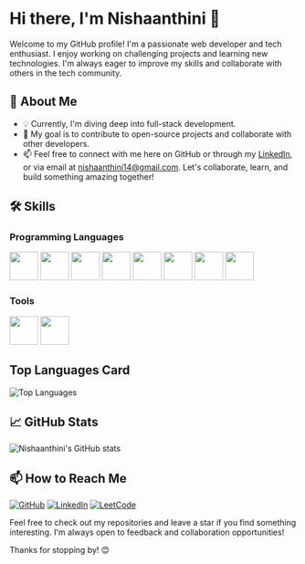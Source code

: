 # Hi there, I'm Nishaanthini 👋

Welcome to my GitHub profile! I'm a passionate web developer and tech enthusiast. I enjoy working on challenging projects and learning new technologies. I'm always eager to improve my skills and collaborate with others in the tech community.
## 🚀 About Me

- 💡 Currently, I'm diving deep into full-stack development.
- 🎯 My goal is to contribute to open-source projects and collaborate with other developers.
- 📫 Feel free to connect with me here on GitHub or through my [LinkedIn](https://www.linkedin.com/in/nishaanthini-m-895201280/), or via email at [nishaanthini14@gmail.com](mailto:nishaanthini14@gmail.com). Let's collaborate, learn, and build something amazing together!


## 🛠 Skills

### Programming Languages
<img height="50" width="50" src="https://img.icons8.com/color/48/000000/java-coffee-cup-logo.png" />  <img height="50" width="50" src="https://img.icons8.com/color/48/000000/html-5.png" />  <img height="50" width="50" src="https://img.icons8.com/color/48/000000/css3.png" />  <img height="50" width="50" src="https://img.icons8.com/color/48/000000/bootstrap.png" />  <img height="50" width="50" src="https://img.icons8.com/color/48/000000/javascript.png"/>  <img height="50" width="50" src="https://img.icons8.com/color/48/000000/react-native.png"/>  <img height="50" width="50" src="https://img.icons8.com/color/48/000000/mysql-logo.png"/>  <img height="50" width="50" src="https://img.icons8.com/color/48/000000/mongodb.png"/>

### Tools
<img height="50" width="50" src="https://img.icons8.com/color/48/000000/visual-studio-code-2019.png"/>  <img height="50" width="50" src="https://img.icons8.com/color/50/000000/git.png"/>

## Top Languages Card
![Top Languages](https://github-readme-stats.vercel.app/api/top-langs/?username=Nishaanthini&layout=compact&theme=radical)


## 📈 GitHub Stats

![Nishaanthini's GitHub stats](https://github-readme-stats.vercel.app/api?username=Nishaanthini&show_icons=true&theme=radical)

## 📫 How to Reach Me

[![GitHub](https://img.shields.io/badge/GitHub-100000?style=for-the-badge&logo=github&logoColor=white)](https://github.com/Nishaanthini)
[![LinkedIn](https://img.shields.io/badge/LinkedIn-0A66C2?style=for-the-badge&logo=linkedin&logoColor=white)](https://www.linkedin.com/in/nishaanthini-m-895201280/)
[![LeetCode](https://img.shields.io/badge/LeetCode-FFA116?style=for-the-badge&logo=leetcode&logoColor=black)](https://leetcode.com/u/Nishaanthini_14/)

Feel free to check out my repositories and leave a star if you find something interesting. I'm always open to feedback and collaboration opportunities!

Thanks for stopping by! 😊
